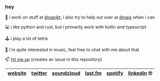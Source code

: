 ### hey

💼 i work on stuff at [@navikt](https://github.com/navikt/), i also try to help out over at [@nais](https://github.com/nais/) when i can

💻 i like python and rust, but i primarily work with kotlin and typescript

🕹️ i play a lot of tetris

🎵 i'm quite interested in music, feel free to chat with me about that

📫 [hit me up](https://github.com/chinatsu/chinatsu/issues/new) (creates an issue in this repository)



| [website](https://viridescent.cc/) | [twitter](https://twitter.com/malpractitioner) | [soundcloud](https://soundcloud.com/uwaa) | [last.fm](https://www.last.fm/user/toast-rock) | [spotify](https://open.spotify.com/user/213p4w55e6upnsr73x6zbplya) | [linkedin](https://www.linkedin.com/in/malpractitioner/) 🙄 |
| - | - | - | - | - | - |


